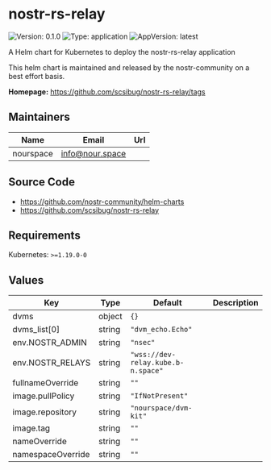 # nostr-rs-relay

![Version: 0.1.0](https://img.shields.io/badge/Version-0.1.0-informational?style=flat-square) ![Type: application](https://img.shields.io/badge/Type-application-informational?style=flat-square) ![AppVersion: latest](https://img.shields.io/badge/AppVersion-latest-informational?style=flat-square)

A Helm chart for Kubernetes to deploy the nostr-rs-relay application

This helm chart is maintained and released by the nostr-community on a best effort basis.

**Homepage:** <https://github.com/scsibug/nostr-rs-relay/tags>

## Maintainers

| Name | Email | Url |
| ---- | ------ | --- |
| nourspace | <info@nour.space> |  |

## Source Code

* <https://github.com/nostr-community/helm-charts>
* <https://github.com/scsibug/nostr-rs-relay>

## Requirements

Kubernetes: `>=1.19.0-0`

## Values

| Key | Type | Default | Description |
|-----|------|---------|-------------|
| dvms | object | `{}` |  |
| dvms_list[0] | string | `"dvm_echo.Echo"` |  |
| env.NOSTR_ADMIN | string | `"nsec"` |  |
| env.NOSTR_RELAYS | string | `"wss://dev-relay.kube.b-n.space"` |  |
| fullnameOverride | string | `""` |  |
| image.pullPolicy | string | `"IfNotPresent"` |  |
| image.repository | string | `"nourspace/dvm-kit"` |  |
| image.tag | string | `""` |  |
| nameOverride | string | `""` |  |
| namespaceOverride | string | `""` |  |
